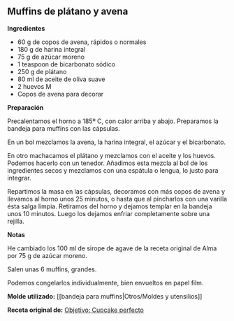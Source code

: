 ## Muffins de plátano y avena

**Ingredientes**

- 60 g de copos de avena, rápidos o normales
- 180 g de harina integral
- 75 g de azúcar moreno
- 1 teaspoon de bicarbonato sódico
- 250 g de plátano
- 80 ml de aceite de oliva suave
- 2 huevos M
- Copos de avena para decorar

**Preparación**

Precalentamos el horno a 185º C, con calor arriba y abajo. Preparamos la bandeja para muffins con las cápsulas.

En un bol mezclamos la avena, la harina integral, el azúcar y el bicarbonato.

En otro machacamos el plátano y mezclamos con el aceite y los huevos. Podemos hacerlo con un tenedor. Añadimos esta mezcla al bol de los ingredientes secos y mezclamos con una espátula o lengua, lo justo para integrar.

Repartimos la masa en las cápsulas, decoramos con más copos de avena y llevamos al horno unos 25 minutos, o hasta que al pincharlos con una varilla ésta salga limpia. Retiramos del horno y dejamos templar en la bandeja unos 10 minutos. Luego los dejamos enfriar completamente sobre una rejilla.

**Notas**

He cambiado los 100 ml de sirope de agave de la receta original de Alma por 75 g de azúcar moreno.

Salen unas 6 muffins, grandes.

Podemos congelarlos individualmente, bien envueltos en papel film.

**Molde utilizado:** [[bandeja para muffins|Otros/Moldes y utensilios]]

**Receta original de:** [Objetivo: Cupcake perfecto](http://www.objetivocupcake.com/2013/06/muffins-de-platano-y-fresa.html)